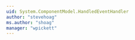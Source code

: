 ```yaml
---
uid: System.ComponentModel.HandledEventHandler
author: "stevehoag"
ms.author: "shoag"
manager: "wpickett"
---
```

